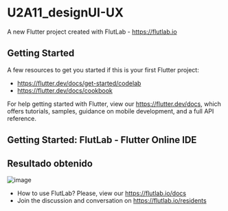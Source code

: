 # U2A11_designUI-UX

A new Flutter project created with FlutLab - https://flutlab.io

## Getting Started

A few resources to get you started if this is your first Flutter project:

- https://flutter.dev/docs/get-started/codelab
- https://flutter.dev/docs/cookbook

For help getting started with Flutter, view our
https://flutter.dev/docs, which offers tutorials,
samples, guidance on mobile development, and a full API reference.

## Getting Started: FlutLab - Flutter Online IDE
## Resultado obtenido
![image](https://github.com/CobosTrevinoMartinGabriel/U2A11DesUIUX0342/assets/143775254/a0984eb4-81a6-4061-8ad8-cbbbb52881c5)

- How to use FlutLab? Please, view our https://flutlab.io/docs
- Join the discussion and conversation on https://flutlab.io/residents
